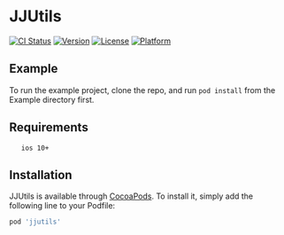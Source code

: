 # JJUtils

[![CI Status](https://img.shields.io/travis/only-icesoul/jjutils.svg?style=flat)](https://travis-ci.org/only-icesoul/jjutils)
[![Version](https://img.shields.io/cocoapods/v/jjutils.svg?style=flat)](https://cocoapods.org/pods/jjutils)
[![License](https://img.shields.io/cocoapods/l/jjutils.svg?style=flat)](https://cocoapods.org/pods/jjutils)
[![Platform](https://img.shields.io/cocoapods/p/jjutils.svg?style=flat)](https://cocoapods.org/pods/jjutils)

## Example

To run the example project, clone the repo, and run `pod install` from the Example directory first.

## Requirements

```
   ios 10+
```

## Installation

JJUtils is available through [CocoaPods](https://cocoapods.org). To install
it, simply add the following line to your Podfile:

```ruby
pod 'jjutils'
```

